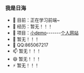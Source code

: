 ### 我是日海

- 🔭 目前：正在学习前端~
- 🌱 经历：暂无！！！
- 👯 项目：<a href="https://github.com/rihaiblog/dailydemo">小demo<a/>-------<a href="http://rihaiblog.cn">个人网站<a/>
- 🤔 暂无！！！
- 💬 QQ:865067217
- 📫 暂无！！！
- 😄 暂无！！！
- ⚡ 暂无！！！
